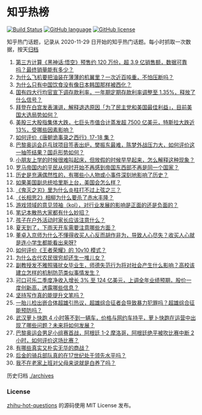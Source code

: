 # 知乎热榜
[![Build Status](https://github.com/ToWeLong/zhihu-hot-questions/workflows/CI/badge.svg)](https://github.com/ToWeLong/zhihu-hot-questions/actions)
[![GitHub language](https://img.shields.io/badge/language-golang-orange.svg)](https://golang.org/)
[![GitHub license](https://img.shields.io/github/license/ToWeLong/zhihu-hot-questions)](https://github.com/ToWeLong/zhihu-hot-questions/blob/main/LICENSE)

知乎热门话题，记录从 2020-11-29 日开始的知乎热门话题。每小时抓取一次数据，按天[归档](./archives)

<!-- BEGIN -->

1. [第三方计算《黑神话:悟空》预售约 120 万份，超 3.9 亿销售额，数据可靠吗？最终销量能有多少？](https://www.zhihu.com/question/662245772)
1. [为什么飞机要把油装在薄薄的机翼里？一次近百吨重，不怕压断吗？](https://www.zhihu.com/question/662273906)
1. [为什么只有中国饮食没有像日本韩国那样被西化？](https://www.zhihu.com/question/658805757)
1. [国有四大行均官宣下调存款利率，一年期定期存款利率调整至 1.35%，释放了什么信号？](https://www.zhihu.com/question/662527146)
1. [拜登在白宫发表演讲，解释退选原因「为了民主党和美国最佳利益」，目前美国大选局势如何？](https://www.zhihu.com/question/662528636)
1. [美股三大股指集体大跌，七巨头市值合计蒸发超 7500 亿美元，特斯拉大跌近 13%，受哪些因素影响？](https://www.zhihu.com/question/662529732)
1. [如何评价《唐朝诡事录之西行》17-18 集？](https://www.zhihu.com/question/662477683)
1. [巴黎奥运会乒乓球项目签表出炉，樊振东最难，陈梦外战压力大，如何评价这一抽签结果？国乒形势如何？](https://www.zhihu.com/question/662499127)
1. [小朋友上学的时候很难叫起床，但放假的时候早早起来，怎么解释这种现象？](https://www.zhihu.com/question/658385236)
1. [罗马帝国内的平民从何时开始不再感到帝国东西部不再是同一个国家？](https://www.zhihu.com/question/661741177)
1. [历史是充满偶然性的，有哪些小人物或小事件深刻地影响了历史？](https://www.zhihu.com/question/579804128)
1. [如果美国副总统哈里斯上台，美国会怎么样？](https://www.zhihu.com/question/482072519)
1. [《鬼灭之刃》里为什么炎柱打不过上弦之三？](https://www.zhihu.com/question/469961427)
1. [《长相思2》相柳为什么要杀了赤水丰隆？](https://www.zhihu.com/question/662085074)
1. [游戏领域的意见领袖（kol），对行业发展的影响是正面的还是负面的？](https://www.zhihu.com/question/662448220)
1. [笔记本散热大家都有什么妙招？](https://www.zhihu.com/question/661344063)
1. [孩子在户外活动时家长应该注意什么？](https://www.zhihu.com/question/661624372)
1. [夏天到了，下雨天开车需要注意哪些方面？](https://www.zhihu.com/question/661119096)
1. [董卓入京师为什么不懂得收买人心反而胡作非为，导致人心尽失？收买人心就是连小学生都能看出来呀?](https://www.zhihu.com/question/662405648)
1. [如何评价《王者荣耀》的 10v10 模式？](https://www.zhihu.com/question/662063804)
1. [为什么古代农民很穷却还生一堆儿女？](https://www.zhihu.com/question/57927528)
1. [副教授发不雅照骚扰女毕业生，师德失范行为将对社会产生什么影响？高校该建立怎样的机制防范类似事情发生？](https://www.zhihu.com/question/662455340)
1. [可口可乐二季度净收入增长 3% 至 124 亿美元，上调全年业绩预期，股价一度创新高，透露哪些信息？](https://www.zhihu.com/question/662437810)
1. [坚持写作真的能提升文笔吗？](https://www.zhihu.com/question/662319686)
1. [一胎儿检出嵌合体超雄引热议，超雄综合征者会导致暴力犯罪吗？超雄综合征能预防吗？](https://www.zhihu.com/question/662455692)
1. [武汉萝卜快跑 4 小时等不到一辆车，价格与网约车持平，萝卜快跑在运营中出现了哪些问题？未来将如何发展？](https://www.zhihu.com/question/662455990)
1. [巴黎奥运会男足小组赛首战，阿根廷 1-2 摩洛哥，阿根廷绝平被吹比赛中断 2 小时，如何评价这场比赛？](https://www.zhihu.com/question/662460444)
1. [有哪些真实又朴实无华的商战？](https://www.zhihu.com/question/596740521)
1. [后金的骑兵部队真的在17世纪处于领先水平吗？](https://www.zhihu.com/question/662190723)
1. [我不在老家上班对父母来说就是白养了吗？](https://www.zhihu.com/question/662316692)

<!-- END -->

历史归档 [./archives](./archives)


### License
[zhihu-hot-questions](https://github.com/towelong/zhihu-hot-questions) 的源码使用 MIT License 发布。